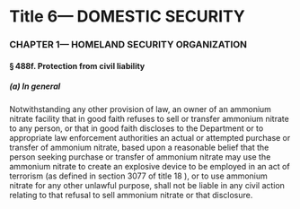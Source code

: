 
# Title 6— DOMESTIC SECURITY
### CHAPTER 1— HOMELAND SECURITY ORGANIZATION
#### § 488f. Protection from civil liability
##### (a) In general

Notwithstanding any other provision of law, an owner of an ammonium nitrate facility that in good faith refuses to sell or transfer ammonium nitrate to any person, or that in good faith discloses to the Department or to appropriate law enforcement authorities an actual or attempted purchase or transfer of ammonium nitrate, based upon a reasonable belief that the person seeking purchase or transfer of ammonium nitrate may use the ammonium nitrate to create an explosive device to be employed in an act of terrorism (as defined in section 3077 of title 18 ), or to use ammonium nitrate for any other unlawful purpose, shall not be liable in any civil action relating to that refusal to sell ammonium nitrate or that disclosure.
